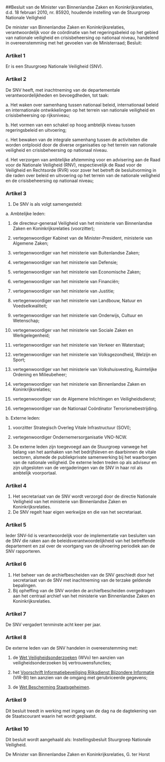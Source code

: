 <meta http-equiv='Content-Type' content='text/html; charset=utf-8' />

##Besluit van de Minister van Binnenlandse Zaken en Koninkrijksrelaties, d.d. 18 februari 2010, nr. 85920, houdende instelling van de Stuurgroep Nationale Veiligheid

De minister van Binnenlandse Zaken en Koninkrijksrelaties,  
verantwoordelijk voor de coördinatie van het regeringsbeleid op het gebied van nationale veiligheid en crisisbeheersing op nationaal niveau, handelend in overeenstemming met het gevoelen van de Ministerraad;
Besluit:    

### Artikel  1  

Er is een Stuurgroep Nationale Veiligheid (SNV). 

### Artikel  2  

De SNV heeft, met inachtneming van de departementale verantwoordelijkheden en bevoegdheden, tot taak: 

a. Het waken over samenhang tussen nationaal beleid, internationaal beleid en internationale ontwikkelingen op het terrein van nationale veiligheid en crisisbeheersing op rijksniveau;  

b. Het vormen van een schakel op hoog ambtelijk niveau tussen regeringsbeleid en uitvoering;  

c. Het bewaken van de integrale samenhang tussen de activiteiten die worden ontplooid door de diverse organisaties op het terrein van nationale veiligheid en crisisbeheersing op nationaal niveau.  

d. Het verzorgen van ambtelijke afstemming voor en advisering aan de Raad voor de Nationale Veiligheid (RNV), respectievelijk de Raad voor de Veiligheid en Rechtsorde (RVR) voor zover het betreft de besluitvorming in die raden over beleid en uitvoering op het terrein van de nationale veiligheid en de crisisbeheersing op nationaal niveau;   

### Artikel  3  

1.  De SNV is als volgt samengesteld: 

a. Ambtelijke leden: 

1. de directeur-generaal Veiligheid van het ministerie van Binnenlandse Zaken en Koninkrijksrelaties (voorzitter);  

2. vertegenwoordiger Kabinet van de Minister-President, ministerie van Algemene Zaken;  

3. vertegenwoordiger van het ministerie van Buitenlandse Zaken;  

4. vertegenwoordiger van het ministerie van Defensie;  

5. vertegenwoordiger van het ministerie van Economische Zaken;  

6. vertegenwoordiger van het ministerie van Financiën;  

7. vertegenwoordiger van het ministerie van Justitie;  

8. vertegenwoordiger van het ministerie van Landbouw, Natuur en Voedselkwaliteit;  

9. vertegenwoordiger van het ministerie van Onderwijs, Cultuur en Wetenschap;  

10. vertegenwoordiger van het ministerie van Sociale Zaken en Werkgelegenheid;  

11. vertegenwoordiger van het ministerie van Verkeer en Waterstaat;  

12. vertegenwoordiger van het ministerie van Volksgezondheid, Welzijn en Sport;  

13. vertegenwoordiger van het ministerie van Volkshuisvesting, Ruimtelijke Ordening en Milieubeheer;  

14. vertegenwoordiger van het ministerie van Binnenlandse Zaken en Koninkrijksrelaties;  

15. vertegenwoordiger van de Algemene Inlichtingen en Veiligheidsdienst;  

16. vertegenwoordiger van de Nationaal Coördinator Terrorismebestrijding.     

b. Externe leden:  

1. voorzitter Strategisch Overleg Vitale Infrastructuur (SOVI);  

2. vertegenwoordiger Ondernemersorganisatie VNO-NCW.     
2.  De externe leden zijn toegevoegd aan de Stuurgroep vanwege het belang van het aanhaken van het bedrijfsleven en daarbinnen de vitale sectoren, alsmede de publiekprivate samenwerking bij het waarborgen van de nationale veiligheid. De externe leden treden op als adviseur en zijn uitgesloten van de vergaderingen van de SNV in haar rol als ambtelijk voorportaal.  

### Artikel  4  

1.  Het secretariaat van de SNV wordt verzorgd door de directie Nationale Veiligheid van het ministerie van Binnenlandse Zaken en Koninkrijksrelaties.   
2.  De SNV regelt haar eigen werkwijze en die van het secretariaat.  

### Artikel  5  

Ieder SNV-lid is verantwoordelijk voor de implementatie van besluiten van de SNV die raken aan de beleidsverantwoordelijkheid van het betreffende departement en zal over de voortgang van de uitvoering periodiek aan de SNV rapporteren. 

### Artikel  6  

1.  Het beheer van de archiefbescheiden van de SNV geschiedt door het secretariaat van de SNV met inachtneming van de terzake geldende bepalingen.   
2.  Bij opheffing van de SNV worden de archiefbescheiden overgedragen aan het centraal archief van het ministerie van Binnenlandse Zaken en Koninkrijksrelaties.  

### Artikel  7  

De SNV vergadert tenminste acht keer per jaar. 

### Artikel  8  

De externe leden van de SNV handelen in overeenstemming met: 

1. de [Wet Veiligheidsonderzoeken](../../../../../../wet/wet/veiligheidsonderzoeken/BWBR0008277/README.md) (WVo) ten aanzien van veiligheidsonderzoeken bij vertrouwensfuncties;  

2. het [Voorschrift Informatiebeveiliging Rijksdienst Bijzondere Informatie](../../../../../../ministeriele-regeling/besluit/voorschrift/informatiebeveiliging/rijksdienst/–/bijzondere/etc/BWBR0016435/README.md) (VIR-BI) ten aanzien van de omgang met gerubriceerde gegevens;  

3. de [Wet Bescherming Staatsgeheimen](../../../../../../wet/wet/bescherming/staatsgeheimen/BWBR0002074/README.md).   

### Artikel  9  

Dit besluit treedt in werking met ingang van de dag na de dagtekening van de Staatscourant waarin het wordt geplaatst. 

### Artikel  10  

Dit besluit wordt aangehaald als: Instellingsbesluit Stuurgroep Nationale Veiligheid. 

De 
Minister van Binnenlandse Zaken en Koninkrijksrelaties, 
G. ter Horst     
